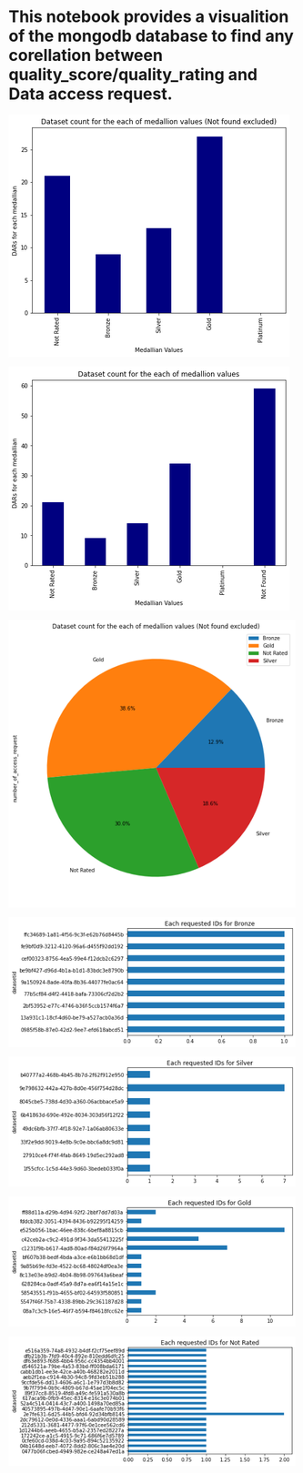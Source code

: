 # This notebook provides a visualition of the mongodb database to find any corellation between quality_score/quality_rating and Data access request.

![DAR's for each medallian values](https://github.com/HDRUK/mongodb-data-analysis-visualisation/blob/master/plots/Dataset%20count%20for%20each%20medallian%20values.png)

![DAR's for each medallian values (including not found)](https://github.com/HDRUK/mongodb-data-analysis-visualisation/blob/master/plots/Dataset%20count%20for%20the%20each%20of%20medallion%20values(Including%20Not%20Found).png)

![Percentage for each of medallion values (Not found excluded)](https://github.com/HDRUK/mongodb-data-analysis-visualisation/blob/master/plots/Percentage%20for%20each%20of%20medallion%20values%20(Not%20found%20excluded)Percentage%20for%20each%20of%20medallion%20values%20(Not%20found%20excluded).png)

![Each requested IDs for Bronze](https://github.com/HDRUK/mongodb-data-analysis-visualisation/blob/master/plots/Each%20requested%20IDs%20for%20Bronze.png)

![Each requested IDs for Silver](https://github.com/HDRUK/mongodb-data-analysis-visualisation/blob/master/plots/Each%20requested%20IDs%20for%20Silver.png)

![Each requested IDs for Gold](https://github.com/HDRUK/mongodb-data-analysis-visualisation/blob/master/plots/Each%20requested%20IDs%20for%20Gold.png)

![Each requested IDs for Not Rated](https://github.com/HDRUK/mongodb-data-analysis-visualisation/blob/master/plots/Each%20requested%20IDs%20for%20Not%20Rated.png)
